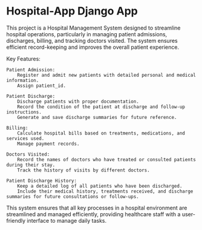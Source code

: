 # Hospital-App Django App
This project is a Hospital Management System designed to streamline hospital operations, particularly in managing patient admissions, discharges, billing, and tracking doctors visited. The system ensures efficient record-keeping and improves the overall patient experience.

Key Features:

    Patient Admission:
        Register and admit new patients with detailed personal and medical information.
        Assign patient_id.

    Patient Discharge:
        Discharge patients with proper documentation.
        Record the condition of the patient at discharge and follow-up instructions.
        Generate and save discharge summaries for future reference.

    Billing:
        Calculate hospital bills based on treatments, medications, and services used.
        Manage payment records.

    Doctors Visited:
        Record the names of doctors who have treated or consulted patients during their stay.
        Track the history of visits by different doctors.

    Patient Discharge History:
        Keep a detailed log of all patients who have been discharged.
        Include their medical history, treatments received, and discharge summaries for future consultations or follow-ups.

This system ensures that all key processes in a hospital environment are streamlined and managed efficiently, providing healthcare staff with a user-friendly interface to manage daily tasks.
